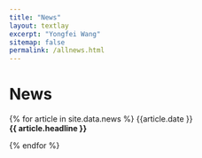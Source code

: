 ```yaml
---
title: "News"
layout: textlay
excerpt: "Yongfei Wang"
sitemap: false
permalink: /allnews.html
---
```


# News

{% for article in site.data.news %}
{{article.date }} <br>
<strong>{{ article.headline }} </strong>

{% endfor %}

